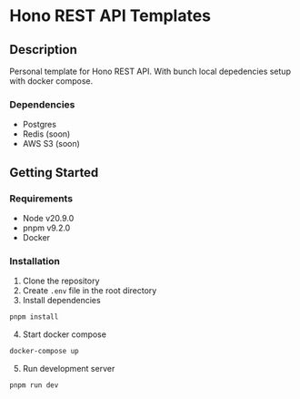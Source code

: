 # Hono REST API Templates

## Description

Personal template for Hono REST API. With bunch local depedencies setup with docker compose.

### Dependencies

- Postgres
- Redis (soon)
- AWS S3 (soon)

## Getting Started

### Requirements

- Node v20.9.0
- pnpm v9.2.0
- Docker

### Installation

1. Clone the repository
2. Create `.env` file in the root directory
3. Install dependencies

```bash
pnpm install
```

4. Start docker compose

```bash
docker-compose up
```

5. Run development server

```bash
pnpm run dev
```
